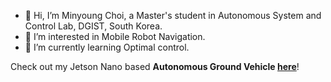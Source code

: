 - 👋 Hi, I’m Minyoung Choi, a Master's student in Autonomous System and Control Lab, DGIST, South Korea.
- 👀 I’m interested in Mobile Robot Navigation.
- 🌱 I’m currently learning Optimal control.

Check out my Jetson Nano based **Autonomous Ground Vehicle [here](https://github.com/mych907/agv_master)**!

<!---
mych907/mych907 is a ✨ special ✨ repository because its `README.md` (this file) appears on your GitHub profile.
You can click the Preview link to take a look at your changes.
--->
